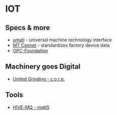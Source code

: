 # IOT


## Specs & more

- [umati](https://umati.org/about/) - universal machine technology interface
- [MT Connet](https://www.mtconnect.org/) - standardizes factory device data
- [OPC-Foundation](https://opcfoundation.org/)


## Machinery goes Digital

- [United Grinding - c.o.r.e.](https://www.grinding.ch/de/digitalisierung/digital-interfaces/)

## Tools

- [HIVE-MQ - mqtt5](https://www.hivemq.com/mqtt/mqtt-protocol/)
